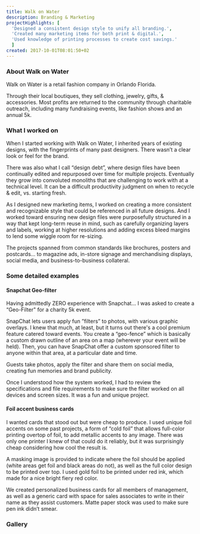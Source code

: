 ```yaml
---
title: Walk on Water
description: Branding & Marketing
projectHighlights: [
  'Designed a consistent design style to unify all branding.',
  'Created many marketing items for both print & digital.',
  'Used knowledge of printing processes to create cost savings.'
  ]
created: 2017-10-01T08:01:50+02
---
```


### About Walk on Water

Walk on Water is a retail fashion company in Orlando Florida.

Through their local boutiques, they sell clothing, jewelry, gifts, & accessories. Most profits are returned to the community through charitable outreach, including many fundraising events, like fashion shows and an annual 5k.

### What I worked on

When I started working with Walk on Water, I inherited years of existing designs, with the fingerprints of many past designers. There wasn’t a clear look or feel for the brand.

There was also what I call “design debt”, where design files have been continually edited and repurposed over time for multiple projects. Eventually they grow into convoluted monoliths that are challenging to work with at a technical level. It can be a difficult productivity judgment on when to recycle & edit, vs. starting fresh.

As I designed new marketing items, I worked on creating a more consistent and recognizable style that could be referenced in all future designs. And I worked toward ensuring new design files were purposefully structured in a way that kept long-term reuse in mind, such as carefully organizing layers and labels, working at higher resolutions and adding excess bleed margins to lend some wiggle room for re-sizing.

The projects spanned from common standards like brochures, posters and postcards... to magazine ads, in-store signage and merchandising displays, social media, and business-to-business collateral.

### Some detailed examples

#### Snapchat Geo-filter

Having admittedly ZERO experience with Snapchat... I was asked to create a “Geo-Filter" for a charity 5k event.

SnapChat lets users apply fun ”filters” to photos, with various graphic overlays. I knew that much, at least, but it turns out there's a cool premium feature catered toward events. You create a “geo-fence” which is basically a custom drawn outline of an area on a map (wherever your event will be held). Then, you can have SnapChat offer a custom sponsored filter to anyone within that area, at a particular date and time.

Guests take photos, apply the filter and share them on social media, creating fun memories and brand publicity.

Once I understood how the system worked, I had to review the specifications and file requirements to make sure the filter worked on all devices and screen sizes. It was a fun and unique project.

<photoswipe-gallery :gallery="true" :classes="'gallery-thirds'">
  <photoswipe-image
    imageURL="projects/walk-on-water/wow--5k-geofilter.jpg"
    :classes="''"
    :caption="'The final geo-filter filter design, with transparency, provided to Snapchat'" />
    <photoswipe-image
    imageURL="projects/walk-on-water/wow--5k-geofilter-example.jpg"
    :classes="''"
    :caption="'The geo-filter applied to a photograph'" />
    <photoswipe-image
    imageURL="projects/walk-on-water/wow--5k-geofilter-poster.jpg"
    :classes="''"
    :caption="'A poster at the event, encouraging participants'" />
</photoswipe-gallery>

#### Foil accent business cards

I wanted cards that stood out but were cheap to produce. I used unique foil accents on some past projects, a form of “cold foil” that allows full-color printing overtop of foil, to add metallic accents to any image. There was only one printer I knew of that could do it reliably, but it was surprisingly cheap considering how cool the result is.

A masking image is provided to indicate where the foil should be applied (white areas get foil and black areas do not), as well as the full color design to be printed over top. I used gold foil to be printed under red ink, which made for a nice bright fiery red color.

<dynamic-image imageURL="projects/walk-on-water/wow--business-card-animated.gif" :disableResponsive="true" :alt="'Business card'" />

We created personalized business cards for all members of management, as well as a generic card with space for sales associates to write in their name as they assist customers. Matte paper stock was used to make sure pen ink didn’t smear.

### Gallery

<photoswipe-gallery :gallery="true" :fullWidth="true">
  <photoswipe-image
    imageURL="projects/walk-on-water/wow--couponcard-back.jpg"
    :classes="''"
    :caption="'In-store coupon postcard for use as a bag-stuffers - back'" />
  <photoswipe-image
    imageURL="projects/walk-on-water/wow--couponcard-front.jpg"
    :classes="''"
    :caption="'In-store coupon postcard for use as a bag-stuffers - front'" />
  <photoswipe-image
    imageURL="projects/walk-on-water/wow--powerofpink-poster.jpg"
    :classes="'tall'"
    :caption="'Poster advertising limited edition Brighton bracelet, in support of breast cancer awareness'" />
  <photoswipe-image
    imageURL="projects/walk-on-water/wow--5k-postcard.jpg"
    :classes="''"
    :caption="'Postcard advertising an annual charity 5k'" />
  <photoswipe-image
    imageURL="projects/walk-on-water/wow--pandora-ad.jpg"
    :classes="''"
    :caption="'Postcard advertising a promotional Panadora bracelet'" />
  <photoswipe-image
    imageURL="projects/walk-on-water/wow--merchandise-tags.jpg"
    :classes="''"
    :caption="'In-store product tags used to draw attention to items'" />
  <photoswipe-image
    imageURL="projects/walk-on-water/wow--lmhs-magazine.jpg"
    :classes="''"
    :caption="'Full-page magazine advertisement marketed toward a local high school, featuring a student'" />
  <photoswipe-image
    imageURL="projects/walk-on-water/wow--valentines-shirt-poster.jpg"
    :classes="'tall'"
    :caption="'Poster advertising a charity t-shirt sale'" />
  <photoswipe-image
    imageURL="projects/walk-on-water/wow--ad.jpg"
    :classes="''"
    :caption="'Postcard advertisement'" />
  <photoswipe-image
    imageURL="projects/walk-on-water/wow--winterpark.jpg"
    :classes="'medium'"
    :caption="'Large poster advertising a store location'" />
</photoswipe-gallery>